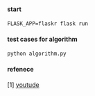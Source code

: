 #### start
    FLASK_APP=flaskr flask run
    
#### test cases for algorithm
    python algorithm.py
    


#### refenece
[1] [youtude]( https://youtu.be/IZWtHsM3Y5A)

